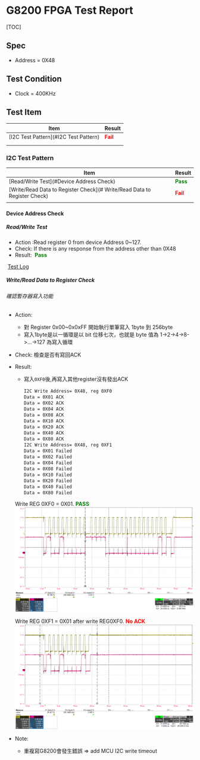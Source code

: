 # G8200 FPGA Test Report

[TOC]

<div style="page-break-after: always"></div>

## Spec

- Address = 0X48

## Test Condition

- Clock = 400KHz

<div style="page-break-after: always"></div>

## Test Item

| Item                                    | Result                                   |
| --------------------------------------- | ---------------------------------------- |
| [I2C  Test Pattern](#I2C  Test Pattern) | <span style="color:red"> **Fail**</span> |
|                                         |                                          |
|                                         |                                          |

<div style="page-break-after: always"></div>

### I2C  Test Pattern

| Item                              | Result                                     |
| --------------------------------- | ------------------------------------------ |
| [Read/Write Test](#Device Address Check) | <span style="color:green"> **Pass**</span> |
| [Write/Read Data to Register Check](# Write/Read Data to Register Check) | <span style="color:red"> **Fail**</span>   |
|  |                                            |

#### Device Address Check

##### Read/Write Test

- Action :Read register 0  from device Address 0~127. 
- Check: If there is any response from the address other than 0X48
- Result: <span style="color:green"> **Pass**</span>

​	 [Test Log](file:///Wss//Motor/test_device_address.txt)

##### Write/Read Data to Register Check

###### 確認暫存器寫入功能

- Action: 
  - 對 Register 0x00~0x0xFF 開始執行單筆寫入 1byte 到 256byte
  - 寫入1byte是以一循環是以 bit 位移七次，也就是 byte 值為 1->2->4->8->…->127 為寫入循環
  
- Check: 檢查是否有寫回ACK

- Result: 

  - 寫入`0XF0`後,再寫入其他register沒有發出ACK

    ```
    I2C Write Address= 0X48, reg 0XF0
    Data = 0X01 ACK
    Data = 0X02 ACK
    Data = 0X04 ACK
    Data = 0X08 ACK
    Data = 0X10 ACK
    Data = 0X20 ACK
    Data = 0X40 ACK
    Data = 0X80 ACK
    I2C Write Address= 0X48, reg 0XF1
    Data = 0X01 Failed
    Data = 0X02 Failed
    Data = 0X04 Failed
    Data = 0X08 Failed
    Data = 0X10 Failed
    Data = 0X20 Failed
    Data = 0X40 Failed
    Data = 0X80 Failed
    ```
    

  Write REG 0XF0 = 0X01. <span style="color:green">**PASS**</span>
	<img src="assets\write_reg0XF0.png" alt="write_reg0xF0" style="zoom:50%;" />

  Write REG 0XF1 = 0X01 after write REG0XF0. <span style="color:red">**No ACK**</span>
	<img src="assets\write_reg0XF1_after_0XF0.png" style="zoom:50%;" />

- Note: 

  - 重複寫G8200會發生錯誤 => add  MCU I2C write timeout